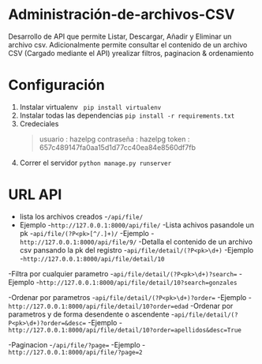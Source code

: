 # Administración-de-archivos-CSV
Desarrollo de API que permite Listar, Descargar, Añadir y Eliminar un archivo csv. 
Adicionalmente permite consultar el contenido de un archivo CSV (Cargado mediante el API) yrealizar filtros, paginacion & ordenamiento

# Configuración

1. Instalar virtualenv ``` pip install virtualenv```
2. Instalar todas las dependencias  ```pip install -r requirements.txt```
3. Credeciales 
    > usuario : hazelpg
    > contraseña : hazelpg
    > token : 657c489147fa0aa15d1d77cc40ea84e8560df7fb   
4. Correr el servidor  ```python manage.py runserver```

# URL API

- lista los archivos creados
-```/api/file/ ```
- Ejemplo 
-```http://127.0.0.1:8000/api/file/```
-Lista achivos pasandole un pk
-```api/file/(?P<pk>[^/.]+)/```
-Ejemplo
-```http://127.0.0.1:8000/api/file/9/```
-Detalla el contenido de un archivo csv pansando la pk del registro
-```api/file/detail/(?P<pk>\d+)```
-Ejemplo
-```http://127.0.0.1:8000/api/file/detail/10```

-Filtra por cualquier parametro
-```api/file/detail/(?P<pk>\d+)?search=```
-Ejemplo
-```http://127.0.0.1:8000/api/file/detail/10?search=gonzales```

-Ordenar por parametros
-```api/file/detail/(?P<pk>\d+)?order=```
-Ejemplo
-```http://127.0.0.1:8000/api/file/detail/10?order=edad```
-Ordenar por parametros y de forma desendente o ascendente 
-```api/file/detail/(?P<pk>\d+)?order=&desc=```
-Ejemplo
-```http://127.0.0.1:8000/api/file/detail/10?order=apellidos&desc=True``` 
 
-Paginacion
-```/api/file/?page=```
-Ejemplo
-```http://127.0.0.1:8000/api/file/?page=2```
